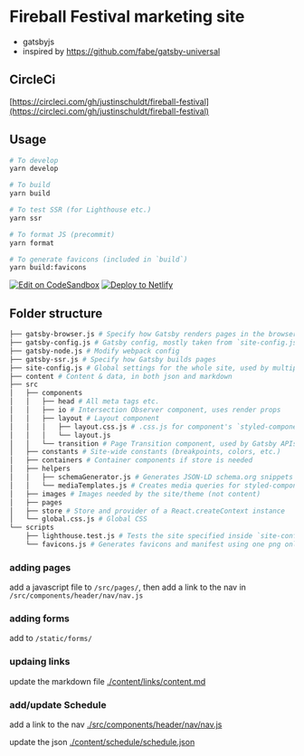 # Fireball Festival marketing site

- gatsbyjs
- inspired by https://github.com/fabe/gatsby-universal

## CircleCi

[https://circleci.com/gh/justinschuldt/fireball-festival](https://circleci.com/gh/justinschuldt/fireball-festival)

## Usage

```bash
# To develop
yarn develop

# To build
yarn build

# To test SSR (for Lighthouse etc.)
yarn ssr

# To format JS (precommit)
yarn format

# To generate favicons (included in `build`)
yarn build:favicons
```

[![Edit on CodeSandbox](https://cdn.rawgit.com/fabe/1dd805eed0153b47aba2b50cea2469ec/raw/64b0ea90c2a425d3847da908053f5f337128259b/edit-on-codesandbox-32px.svg)](https://codesandbox.io/s/github/justinschuldt/fireball-festival)
[![Deploy to Netlify](https://www.netlify.com/img/deploy/button.svg)](https://app.netlify.com/start/deploy?repository=https://github.com/justinschuldt/fireball-festival)

## Folder structure
```bash
├── gatsby-browser.js # Specify how Gatsby renders pages in the browser
├── gatsby-config.js # Gatsby config, mostly taken from `site-config.js`
├── gatsby-node.js # Modify webpack config
├── gatsby-ssr.js # Specify how Gatsby builds pages
├── site-config.js # Global settings for the whole site, used by multiple scripts
├── content # Content & data, in both json and markdown
├── src
│   ├── components
│   │   ├── head # All meta tags etc.
│   │   ├── io # Intersection Observer component, uses render props
│   │   ├── layout # Layout component
│   │   │   ├── layout.css.js # .css.js for component's `styled-components`
│   │   │   └── layout.js
│   │   └── transition # Page Transition component, used by Gatsby APIs
│   ├── constants # Site-wide constants (breakpoints, colors, etc.)
│   ├── containers # Container components if store is needed
│   ├── helpers
│   │   ├── schemaGenerator.js # Generates JSON-LD schema.org snippets
│   │   └── mediaTemplates.js # Creates media queries for styled-components
│   ├── images # Images needed by the site/theme (not content)
│   ├── pages
│   ├── store # Store and provider of a React.createContext instance
│   └── global.css.js # Global CSS
└── scripts
    ├── lighthouse.test.js # Tests the site specified inside `site-config.js` with Google Lighthouse (WIP)
    └── favicons.js # Generates favicons and manifest using one png only.
```


### adding pages
add a javascript file to `/src/pages/`, then add a link to the nav in `/src/components/header/nav/nav.js`

### adding forms
add to `/static/forms/`

### updaing links
update the markdown file [./content/links/content.md](./content/links/content.md)

### add/update Schedule
add a link to the nav [./src/components/header/nav/nav.js](./src/components/header/nav/nav.js)


update the json [./content/schedule/schedule.json](./content/schedule/schedule.json)
